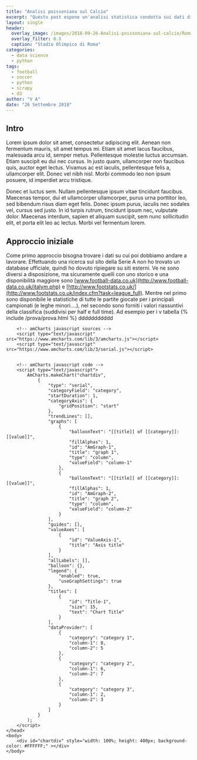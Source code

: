 ```yaml
---
title: "Analisi poissoniana sul Calcio"
excerpt: "Questo post espone un'analisi statistica condotta sui dati disponibili sulla serie A della stagione 2017-2018"
layout: single
header:
  overlay_image: /images/2018-09-26-Analisi-poissoniana-sul-calcio/Roma_stadio_Olimpico.jpg
  overlay_filter: 0.5
  caption: "Stadio Olimpico di Roma"
categories:
  - data science
  - python
tags:
  - football
  - soccer
  - python
  - scrapy
  - d3
author: "V A"
date: "26 Settembre 2018"
---
```

## Intro
Lorem ipsum dolor sit amet, consectetur adipiscing elit. Aenean non fermentum mauris, sit amet tempus mi. Etiam sit amet lacus faucibus, malesuada arcu id, semper metus. Pellentesque molestie luctus accumsan. Etiam suscipit eu dui nec cursus. In justo quam, ullamcorper non faucibus quis, auctor eget lectus. Vivamus ac est iaculis, pellentesque felis a, ullamcorper elit. Donec vel nibh nisl. Morbi commodo leo non ipsum posuere, id imperdiet arcu tristique.

Donec et luctus sem. Nullam pellentesque ipsum vitae tincidunt faucibus. Maecenas tempor, dui et ullamcorper ullamcorper, purus urna porttitor leo, sed bibendum risus diam eget felis. Donec ipsum purus, iaculis nec sodales vel, cursus sed justo. In id turpis rutrum, tincidunt ipsum nec, vulputate dolor. Maecenas interdum, sapien et aliquam suscipit, sem nunc sollicitudin elit, et porta elit leo ac lectus. Morbi vel fermentum lorem.

## Approccio iniziale
Come primo approccio bisogna trovare i dati su cui poi dobbiamo andare a lavorare. Effettuando una ricerca sul sito della Serie A non ho trovato un database ufficiale, quindi ho dovuto ripiegare su siti esterni. Ve ne sono diversi a disposizione, ma sicuramente quelli con uno storico e una disponibilità maggiore sono [www.football-data.co.uk](http://www.football-data.co.uk/italym.php) e [http://www.footstats.co.uk/](http://www.footstats.co.uk/index.cfm?task=league_full).
Mentre nel primo sono disponibile le statistiche di tutte le partite giocate per i principali campionati (e leghe minori....), nel secondo sono forniti i valori riassuntivi della classifica (suddivisi per half e full time).
Ad esempio per i v
tabella
{% include /prova/prova.html %}
ddddddddddd
<html>
	<head>
		<title>chart created with amCharts | amCharts</title>
		<meta name="description" content="chart created using amCharts live editor" />
		
		<!-- amCharts javascript sources -->
		<script type="text/javascript" src="https://www.amcharts.com/lib/3/amcharts.js"></script>
		<script type="text/javascript" src="https://www.amcharts.com/lib/3/serial.js"></script>
		

		<!-- amCharts javascript code -->
		<script type="text/javascript">
			AmCharts.makeChart("chartdiv",
				{
					"type": "serial",
					"categoryField": "category",
					"startDuration": 1,
					"categoryAxis": {
						"gridPosition": "start"
					},
					"trendLines": [],
					"graphs": [
						{
							"balloonText": "[[title]] of [[category]]:[[value]]",
							"fillAlphas": 1,
							"id": "AmGraph-1",
							"title": "graph 1",
							"type": "column",
							"valueField": "column-1"
						},
						{
							"balloonText": "[[title]] of [[category]]:[[value]]",
							"fillAlphas": 1,
							"id": "AmGraph-2",
							"title": "graph 2",
							"type": "column",
							"valueField": "column-2"
						}
					],
					"guides": [],
					"valueAxes": [
						{
							"id": "ValueAxis-1",
							"title": "Axis title"
						}
					],
					"allLabels": [],
					"balloon": {},
					"legend": {
						"enabled": true,
						"useGraphSettings": true
					},
					"titles": [
						{
							"id": "Title-1",
							"size": 15,
							"text": "Chart Title"
						}
					],
					"dataProvider": [
						{
							"category": "category 1",
							"column-1": 8,
							"column-2": 5
						},
						{
							"category": "category 2",
							"column-1": 6,
							"column-2": 7
						},
						{
							"category": "category 3",
							"column-1": 2,
							"column-2": 3
						}
					]
				}
			);
		</script>
	</head>
	<body>
		<div id="chartdiv" style="width: 100%; height: 400px; background-color: #FFFFFF;" ></div>
	</body>
</html>
